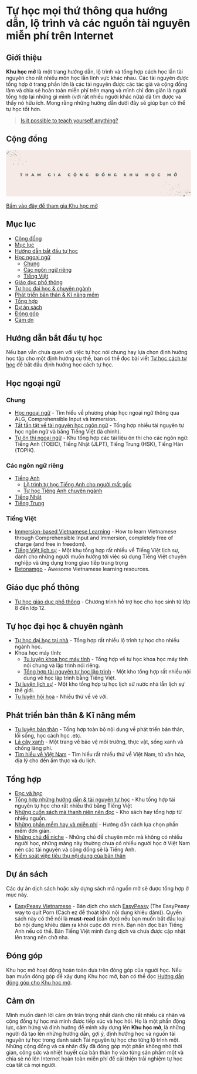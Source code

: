 # Tự học mọi thứ thông qua hướng dẫn, lộ trình và các nguồn tài nguyên miễn phí trên Internet

## Giới thiệu

**Khu học mở** là một trang hướng dẫn, lộ trình và tổng hợp cách học lẫn tài nguyên cho rất nhiều môn học lẫn lĩnh vực khác nhau. Các tài nguyên được tổng hợp ở trang phần lớn là các tài nguyên được các tác giả và cộng đồng làm và chia sẻ hoàn toàn miễn phí trên mạng và mình chỉ đơn giản là người tổng hợp lại những gì mình (với rất nhiều người khác nữa) đã tìm được và thấy nó hữu ích. Mong rằng những hướng dẫn dưới đây sẽ giúp bạn có thể tự học tốt hơn.

> [Is it possible to teach yourself anything?](https://reddit.com/r/productivity/comments/fyxuam/is_it_possible_to_teach_yourself_anything/)

## Cộng đồng

[![Tham gia cộng đồng Khu học mở](docs/assets/join_us.png)](./cong-dong.html)

[Bấm vào đây để tham gia Khu học mở](docs/cong-dong.md)

## Mục lục

- [Cộng đồng](#c%E1%BB%99ng-%C4%91%E1%BB%93ng)
- [Mục lục](#m%E1%BB%A5c-l%E1%BB%A5c)
- [Hướng dẫn bắt đầu tự học](#h%C6%B0%E1%BB%9Bng-d%E1%BA%ABn-b%E1%BA%AFt-%C4%91%E1%BA%A7u-t%E1%BB%B1-h%E1%BB%8Dc)
- [Học ngoại ngữ](#h%E1%BB%8Dc-ngo%E1%BA%A1i-ng%E1%BB%AF)
  - [Chung](#chung)
  - [Các ngôn ngữ riêng](#c%C3%A1c-ng%C3%B4n-ng%E1%BB%AF-ri%C3%AAng)
  - [Tiếng Việt](#ti%E1%BA%BFng-vi%E1%BB%87t)
- [Giáo dục phổ thông](#gi%C3%A1o-d%E1%BB%A5c-ph%E1%BB%95-th%C3%B4ng)
- [Tự học đại học & chuyên ngành](#t%E1%BB%B1-h%E1%BB%8Dc-%C4%91%E1%BA%A1i-h%E1%BB%8Dc--chuy%C3%AAn-ng%C3%A0nh)
- [Phát triển bản thân & Kĩ năng mềm](#ph%C3%A1t-tri%E1%BB%83n-b%E1%BA%A3n-th%C3%A2n--k%C4%A9-n%C4%83ng-m%E1%BB%81m)
- [Tổng hợp](#t%E1%BB%95ng-h%E1%BB%A3p)
- [Dự án sách](#d%E1%BB%B1-%C3%A1n-s%C3%A1ch)
- [Đóng góp](#%C4%91%C3%B3ng-g%C3%B3p)
- [Cảm ơn](#c%E1%BA%A3m-%C6%A1n)

## Hướng dẫn bắt đầu tự học

Nếu bạn vẫn chưa quen với việc tự học nói chung hay lựa chọn định hướng học tập cho một định hướng cụ thể, bạn có thể đọc bài viết [Tự học cách tự học](posts/huong-dan-tu-hoc.md) để bắt đầu định hướng học cách tự học.

## Học ngoại ngữ

### Chung

- [Học ngoại ngữ](./ngoai-ngu/) - Tìm hiểu về phương pháp học ngoại ngữ thông qua ALG, Comprehensible Input và Immersion.
- [Tất tần tật về tài nguyên học ngôn ngữ](./awesome-ngon-ngu/) - Tổng hợp nhiều tài nguyên tự học ngôn ngữ và bằng Tiếng Việt (là chính).
- [Tự ôn thi ngoại ngữ](./luyen-thi-ngon-ngu/) - Khu tổng hợp các tài liệu ôn thi cho các ngôn ngữ: Tiếng Anh (TOEIC), Tiếng Nhật (JLPT), Tiếng Trung (HSK), Tiếng Hàn (TOPIK).

### Các ngôn ngữ riêng

- [Tiếng Anh](./tieng-anh/)
  - [Lộ trình tự học Tiếng Anh cho người mất gốc](https://daihocmo.github.io/tieng-anh/30ngay)
  - [Tự học Tiếng Anh chuyên ngành](https://daihocmo.github.io/tieng-anh-chuyen-nganh/)
- [Tiếng Nhật](./tieng-nhat/)
- [Tiếng Trung](./tieng-trung/)

### Tiếng Việt

- [Immersion-based Vietnamese Learning](./learn-vietnamese) - How to learn Vietnamese through Comprehensible Input and Immersion, completely free of charge (and free in freedom).
- [Tiếng Việt lịch sự](./tieng-viet-lich-su/) - Một khu tổng hợp rất nhiều về Tiếng Việt lịch sự, dành cho những người muốn hướng tới việc sử dụng Tiếng Việt chuyên nghiệp và ứng dụng trong giao tiếp trang trọng
- [Betonamgo](./betonamgo) - Awesome Vietnamese learning resources.

## Giáo dục phổ thông

- [Tự học giáo dục phổ thông](./pho-thong/) - Chương trình hỗ trợ học cho học sinh từ lớp 8 đến lớp 12.

## Tự học đại học & chuyên ngành

- [Tự học đại học tại nhà](./tu-hoc-dai-hoc/) - Tổng hợp rất nhiều lộ trình tự học cho nhiều ngành học.
- Khoa học máy tính:
  - [Tu luyện khoa học máy tính](./khoa-hoc-may-tinh/) - Tổng hợp về tự học khoa học máy tính nói chung và lập trình nói riêng.
  - [Tổng hợp tài nguyên tự học lập trình](./awesome-lap-trinh/) - Một kho tổng hợp rất nhiều nội dung về học lập trình bằng Tiếng Việt.
- [Tự luyện lịch sự](./lich-su/) - Một kho tổng hợp tự học lịch sử nước nhà lẫn lịch sự thế giới.
- [Tu luyện hội họa](./ve/) - Nhiều thứ về vẽ vời.

## Phát triển bản thân & Kĩ năng mềm

- [Tu luyện bản thân](./phat-trien/) - Tổng hợp toàn bộ nội dung về phát triển bản thân, lối sống, học cách học .etc.
- [Lá cây xanh](./la-cay-xanh/) - Một trang về bảo vệ môi trường, thực vật, sống xanh và chống lãng phí.
- [Tìm hiểu về Việt Nam](./viet-nam-toi/) - Tìm hiểu rất nhiều thứ về Việt Nam, từ văn hóa, địa lý cho đến ẩm thực và du lịch.

## Tổng hợp

- [Đọc và học](docs/huong-dan-tu-hoc/doc-va-hoc.md)
- [Tổng hợp những hướng dẫn & tài nguyên tự học](docs/tong-hop/tu-hoc.md) - Khu tổng hợp tài nguyên tự học cho rất nhiều thứ bằng Tiếng Việt
- [Những cuốn sách mà thanh niên nên đọc](docs/tong-hop/doc-sach.md) - Kho sách hay tổng hợp từ nhiều nguồn.
- [Những phần mềm hay và miễn phí](https://thuvienmo.github.io/hoc-phan-mem/) - Hướng dẫn cách lựa chọn phần mềm đơn giản.
- [Những chủ đề niche](docs/posts/niche.md) - Những chủ đề chuyên môn mà không có nhiều người học, những mảng này thường chưa có nhiều người học ở Việt Nam nên các tài nguyên và cộng đồng sẽ là Tiếng Anh.
- [Kiểm soát việc tiêu thụ nội dung của bản thân](docs/posts/tieu-thu-noi-dung.md)

## Dự án sách

Các dự án dịch sách hoặc xây dựng sách mã nguồn mở sẽ được tổng hợp ở mục này.

- [EasyPeasy Vietnamese](https://github.com/daihocmo/easypeasymethod-vi) - Bản dịch cho sách [EasyPeasy](https://easypeasymethod.org/) (The EasyPeasy way to quit Porn (Cách ez để thoát khỏi nội dung khiêu dâm)). Quyển sách này có thể nói là **must-read** (cần đọc) nếu bạn muốn bắt đầu loại bỏ nội dung khiêu dâm ra khỏi cuộc đời mình. Bạn nên đọc bản Tiếng Anh nếu có thể. Bản Tiếng Việt mình đang dịch và chưa được cập nhật lên trang nên chờ nha.

## Đóng góp

Khu học mở hoạt động hoàn toàn dựa trên đóng góp của người học. Nếu bạn muốn đóng góp để xây dựng Khu học mở, bạn có thể đọc [Hướng dẫn đóng góp cho Khu học mở](docs/dong-gop.md).

## Cảm ơn

Mình muốn dành lời cảm ơn trân trọng nhất dành cho rất nhiều cá nhân và cộng đồng tự học mà mình được tiếp xúc và học hỏi. Họ là một phần động lực, cảm hứng và định hướng để mình xây dựng lên **Khu học mở**, là những người đã tạo lên những hướng dẫn, gợi ý, định hướng học và nguồn tài nguyên tự học trong danh sách Tài nguyên tự học cho từng lộ trình một. Những cộng đồng và cá nhân đấy đã đóng góp một phần không nhỏ thời gian, công sức và nhiệt huyết của bản thân họ vào từng sản phẩm một và chia sẻ nó lên Internet hoàn toàn miễn phí để cải thiện trải nghiệm tự học của tất cả mọi người.

